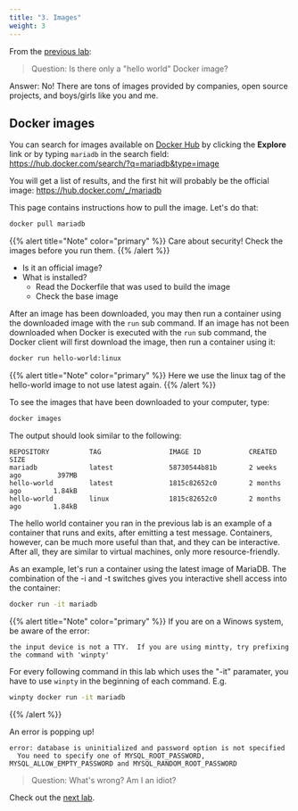 ```yaml
---
title: "3. Images"
weight: 3
---
```


From the [previous lab](../02/):

> Question: Is there only a "hello world" Docker image?

Answer: No! There are tons of images provided by companies, open source projects, and boys/girls like you and me.


## Docker images

You can search for images available on [Docker Hub](https://hub.docker.com) by clicking the **Explore** link or by typing `mariadb` in the search field: <https://hub.docker.com/search/?q=mariadb&type=image>

You will get a list of results, and the first hit will probably be the official image: <https://hub.docker.com/_/mariadb>

This page contains instructions how to pull the image. Let's do that:

```bash
docker pull mariadb
```

{{% alert title="Note" color="primary" %}}
Care about security! Check the images before you run them.
{{% /alert %}}

* Is it an official image?
* What is installed?
  * Read the Dockerfile that was used to build the image
  * Check the base image

After an image has been downloaded, you may then run a container using the downloaded image with the `run` sub command. If an image has not been downloaded when Docker is executed with the `run` sub command, the Docker client will first download the image, then run a container using it:

```bash
docker run hello-world:linux
```

{{% alert title="Note" color="primary" %}}
Here we use the linux tag of the hello-world image to not use latest again.
{{% /alert %}}

To see the images that have been downloaded to your computer, type:

```bash
docker images
```

The output should look similar to the following:

```
REPOSITORY          TAG                 IMAGE ID            CREATED             SIZE
mariadb             latest              58730544b81b        2 weeks ago         397MB
hello-world         latest              1815c82652c0        2 months ago        1.84kB
hello-world         linux               1815c82652c0        2 months ago        1.84kB
```

The hello world container you ran in the previous lab is an example of a container that runs and exits, after emitting a test message. Containers, however, can be much more useful than that, and they can be interactive. After all, they are similar to virtual machines, only more resource-friendly.

As an example, let's run a container using the latest image of MariaDB. The combination of the -i and -t switches gives you interactive shell access into the container:

```bash
docker run -it mariadb
```

{{% alert title="Note" color="primary" %}}
If you are on a Winows system, be aware of the error:

```
the input device is not a TTY.  If you are using mintty, try prefixing the command with 'winpty'
```

For every following command in this lab which uses the "-it" paramater, you have to use `winpty` in the beginning of each command. E.g.

```bash
winpty docker run -it mariadb
```

{{% /alert %}}

An error is popping up!

```
error: database is uninitialized and password option is not specified
  You need to specify one of MYSQL_ROOT_PASSWORD, MYSQL_ALLOW_EMPTY_PASSWORD and MYSQL_RANDOM_ROOT_PASSWORD
```

> Question: What's wrong? Am I an idiot?

Check out the [next lab](../04/).
